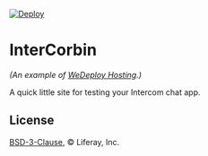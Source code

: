 [![Deploy](https://cdn.wedeploy.com/images/deploy.svg)](https://console.wedeploy.com/deploy?repo=https://github.com/wedeploy-examples/hosting-example)

# InterCorbin

_(An example of [WeDeploy Hosting](https://wedeploy.com/docs/hosting/).)_

A quick little site for testing your Intercom chat app.

## License

[BSD-3-Clause](./LICENSE.md), © Liferay, Inc.
